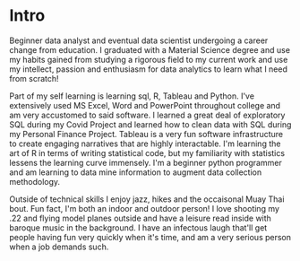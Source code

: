 # Intro
Beginner data analyst and eventual data scientist undergoing a career change from education. I graduated with a Material Science degree and use my habits gained from studying a rigorous field to my current work and use my intellect, passion and enthusiasm for data analytics to learn what I need from scratch!

Part of my self learning is learning sql, R, Tableau and Python. I've extensively used MS Excel, Word and PowerPoint throughout college and am very accustomed to said software. I learned a great deal of exploratory SQL during my Covid Project and learned how to clean data with SQL during my Personal Finance Project. Tableau is a very fun software infrastructure to create engaging narratives that are highly interactable. I'm learning the art of R in terms of writing statistical code, but my familiarity with statistics lessens the learning curve immensely. I'm a beginner python programmer and am learning to data mine information to augment data collection methodology.

Outside of technical skills I enjoy jazz, hikes and the occaisonal Muay Thai bout. Fun fact, I'm both an indoor and outdoor person! I love shooting my .22 and flying model planes outside and have a leisure read inside with baroque music in the background. I have an infectous laugh that'll get people having fun very quickly when it's time, and am a very serious person when a job demands such. 
